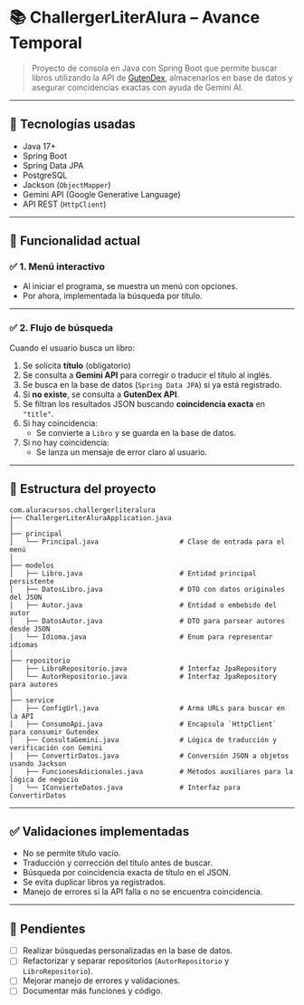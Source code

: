 # 📚 ChallergerLiterAlura – Avance Temporal

> Proyecto de consola en Java con Spring Boot que permite buscar libros utilizando la API de [GutenDex](https://gutendex.com), almacenarlos en base de datos y asegurar coincidencias exactas con ayuda de Gemini AI.

---

## 🔧 Tecnologías usadas

- Java 17+
- Spring Boot
- Spring Data JPA
- PostgreSQL 
- Jackson (`ObjectMapper`)
- Gemini API (Google Generative Language)
- API REST (`HttpClient`)

---

## 🎯 Funcionalidad actual

### ✅ 1. Menú interactivo

- Al iniciar el programa, se muestra un menú con opciones.
- Por ahora, implementada la búsqueda por título.

---

### ✅ 2. Flujo de búsqueda

Cuando el usuario busca un libro:

1. Se solicita **título** (obligatorio)
2. Se consulta a **Gemini API** para corregir o traducir el título al inglés.
3. Se busca en la base de datos (`Spring Data JPA`) si ya está registrado.
4. Si **no existe**, se consulta a **GutenDex API**.
5. Se filtran los resultados JSON buscando **coincidencia exacta** en `"title"`.
6. Si hay coincidencia:
   - Se convierte a `Libro` y se guarda en la base de datos.
7. Si no hay coincidencia:
   - Se lanza un mensaje de error claro al usuario.

---

## 📂 Estructura del proyecto

```
com.aluracursos.challergerliteralura
├── ChallergerLiterAluraApplication.java
│
├── principal
│   └── Principal.java                    # Clase de entrada para el menú
│
├── modelos
│   ├── Libro.java                        # Entidad principal persistente
│   ├── DatosLibro.java                   # DTO con datos originales del JSON
│   ├── Autor.java                        # Entidad o embebido del autor
│   ├── DatosAutor.java                   # DTO para parsear autores desde JSON
│   └── Idioma.java                       # Enum para representar idiomas
│
├── repositorio
│   ├── LibroRepositorio.java             # Interfaz JpaRepository
│   └── AutorRepositorio.java             # Interfaz JpaRepository para autores
│
├── service
│   ├── ConfigUrl.java                    # Arma URLs para buscar en la API
│   ├── ConsumoApi.java                   # Encapsula `HttpClient` para consumir Gutendex
│   ├── ConsultaGemini.java               # Lógica de traducción y verificación con Gemini
│   ├── ConvertirDatos.java               # Conversión JSON a objetos usando Jackson
│   ├── FuncionesAdicionales.java         # Métodos auxiliares para la lógica de negocio
│   └── IConvierteDatos.java              # Interfaz para ConvertirDatos
```

---

## ✅ Validaciones implementadas

- No se permite título vacío.
- Traducción y corrección del título antes de buscar.
- Búsqueda por coincidencia exacta de título en el JSON.
- Se evita duplicar libros ya registrados.
- Manejo de errores si la API falla o no se encuentra coincidencia.

---

## 📌 Pendientes

- [ ] Realizar búsquedas personalizadas en la base de datos.
- [ ] Refactorizar y separar repositorios (`AutorRepositorio` y `LibroRepositorio`).
- [ ] Mejorar manejo de errores y validaciones.
- [ ] Documentar más funciones y código.
